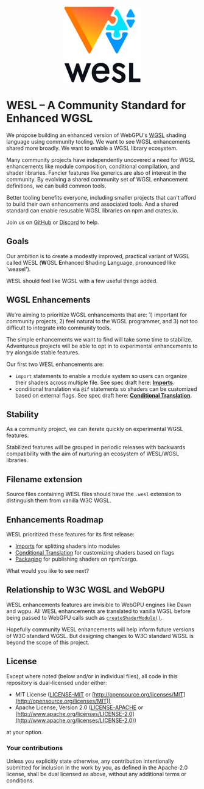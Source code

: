 <!-- markdownlint-disable first-line-h1 -->
<p align="center">
  <picture>
    <source media="(prefers-color-scheme: dark)" srcset="assets/logo/logo-square-dark.svg">
    <img width="200" height="200" src="assets/logo/logo-square-light.svg" alt="WESL logo" />
  </picture>
</p>

# WESL – A Community Standard for Enhanced WGSL
We propose building an enhanced version of WebGPU's
[WGSL](https://www.w3.org/TR/WGSL/) shading language
using community tooling.
We want to see WGSL enhancements shared more broadly.
We want to enable a WGSL library ecosystem.

Many community projects have independently uncovered
a need for WGSL enhancements like module composition,
conditional compilation, and shader libraries.
Fancier features like generics are also of interest in the community.
By evolving a shared community set of WGSL enhancement definitions,
we can build common tools.

Better tooling benefits everyone,
including smaller projects that can't afford to build
their own enhancements and associated tools.
And a shared standard can enable resusable WGSL libraries
on npm and crates.io.

Join us on [GitHub](https://github.com/wgsl-tooling-wg/wesl-spec)
or [Discord](https://discord.gg/Ng5FWmHuSv) to help.

## Goals
Our ambition is to create a modestly improved, practical variant of WGSL
called WESL (**W**GSL **E**nhanced **S**hading **L**anguage, pronounced like 'weasel'). <!-- spellchecker:disable-line -->

WESL should feel like WGSL with a few useful things added.

## WGSL Enhancements
We're aiming to prioritize WGSL enhancements that are: 1) important for community projects,
2) feel natural to the WGSL programmer,
and 3) not too difficult to integrate into community tools.

The simple enhancements we want to find will take some time to stabilize.
Adventurous projects will be able to opt in to experimental enhancements
to try alongside stable features.

Our first two WESL enhancements are:

* `import` statements
to enable a module system so users can organize their shaders across multiple file.
See spec draft here: **[Imports]**.
* conditional translation via `@if` statements
so shaders can be customized based on external flags.
See spec draft here: **[Conditional Translation]**.

## Stability
As a community project,
we can iterate quickly on experimental WGSL features.

Stabilized features will be grouped in periodic releases
with backwards compatibility with the aim of
nurturing an ecosystem of WESL/WGSL libraries.

## Filename extension
Source files containing
WESL files
should have the `.wesl` extension
to distinguish them from vanilla W3C WGSL.

## Enhancements Roadmap
WESL prioritized these features for its first release:

* [Imports] for splitting shaders into modules
* [Conditional Translation] for customizing shaders based on flags
* [Packaging] for publishing shaders on npm/cargo.

What would you like to see next?

## Relationship to W3C WGSL and WebGPU
WESL enhancements features are invisible to WebGPU engines
like Dawn and wgpu.
All WESL enhancements are translated to vanilla WGSL
before being passed to WebGPU calls
such as [`createShaderModule()`](https://developer.mozilla.org/en-US/docs/Web/API/GPUDevice/createShaderModule).

Hopefully community WESL enhancements will
help inform future versions of W3C standard WGSL.
But designing changes to W3C standard WGSL is
beyond the scope of this project.

## License
Except where noted (below and/or in individual files), all code in this repository is dual-licensed under either:

* MIT License ([LICENSE-MIT](LICENSE-MIT) or [http://opensource.org/licenses/MIT](http://opensource.org/licenses/MIT))
* Apache License, Version 2.0 ([LICENSE-APACHE](LICENSE-APACHE) or [http://www.apache.org/licenses/LICENSE-2.0](http://www.apache.org/licenses/LICENSE-2.0))

at your option.

### Your contributions
Unless you explicitly state otherwise,
any contribution intentionally submitted for inclusion in the work by you,
as defined in the Apache-2.0 license,
shall be dual licensed as above,
without any additional terms or conditions.

[Imports]: Imports.md
[Conditional Translation]: ConditionalTranslation.md
[Packaging]: https://wesl-lang.dev/docs/Publishing-Packages
